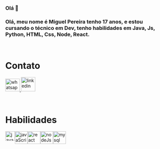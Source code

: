 ### Olá 👋

<h3>Olá, meu nome é Miguel Pereira tenho 17 anos, e estou cursando o técnico em Dev, tenho habilidades em Java, Js, Python, HTML, Css, Node, React.</h3>

<br>

<h1>Contato</h1>

<div>

 <a href="https://api.whatsapp.com/send/?phone=%2B5511981295039&text&type=phone_number&app_absent=0" >
    <img src="https://github.com/Miguel1DM/Folder/blob/main/img/Whatsapp.png" alt="whatsapp"  width="45" height="40">
  </a>
  
  <a href="https://www.linkedin.com/in/miguelpsneto">
    <img src="https://github.com/Miguel1DM/Folder/blob/main/img/Linkedin.png" alt="linkedin"  width="45" height="45">
  </a>
  
</div>

<p></p>
<br>

<h1>Habilidades</h1>

<div style="display: flex;">
   
  <a href="https://github.com/Miguel1DM/Java" target="_blank">
    <img src="https://github.com/Miguel1DM/Folder/blob/main/img/java.png" alt="java" width="30" height="30">
  </a> 

  <a href="https://github.com/Miguel1DM/Pokedex/tree/versao2" target="_blank">
    <img src="https://github.com/Miguel1DM/Folder/blob/main/img/javaScript.png" alt="javaScript"  width="40" height="40">
  </a>

  <a href="https://github.com/Miguel1DM/listaContatos/tree/frontEnd/v1.1" target="_blank">
    <img src="https://github.com/Miguel1DM/Folder/blob/main/img/react.png" alt="react"  width="40" height="40">
  </a>

  <a href="https://github.com/Miguel1DM/listaContatos/tree/Api" target="_blank">
    <img src="https://github.com/Miguel1DM/Folder/blob/main/img/node.png" alt="nodeJs"  width="40" height="40">
  </a>

  <a href="https://github.com/Miguel1DM/listaContatos/tree/Banco-de-Dados" target="_blank">
    <img src="https://github.com/Miguel1DM/Folder/blob/main/img/mysql.png" alt="mysql"  width="40" height="40">
  </a>
  
</div>





